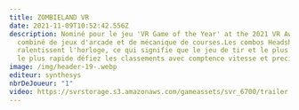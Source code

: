 ```yaml
---
title: ZOMBIELAND VR
date: 2021-11-09T10:52:42.556Z
description: Nominé pour le jeu 'VR Game of the Year' at the 2021 VR Awards
  combiné de jeux d'arcade et de mécanique de courses.Les combos Headshot
  ralentissent l'horloge, ce qui signifie que le jeu de tir et le plus précis et
  le plus rapide défiez les classements avec comptence vitesse et precision.
image: /img/header-19-.webp
editeur: synthesys
nbrDeJoueur: "1"
video: https://svrstorage.s3.amazonaws.com/gameassets/svr_6700/trailer.webm
---
```

